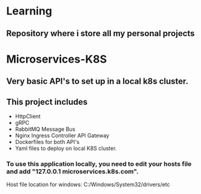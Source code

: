 # Learning
## Repository where i store all my personal projects

# Microservices-K8S

## Very basic API's to set up in a local k8s cluster.

## This project includes

- HttpClient
- gRPC
- RabbitMQ Message Bus
- Nginx Ingress Controller API Gateway 
- Dockerfiles for both API's
- Yaml files to deploy on local K8S cluster.

### To use this application locally, you need to edit your hosts file and add "127.0.0.1 microservices.k8s.com". 

Host file location for windows: C:/Windows/System32/drivers/etc
